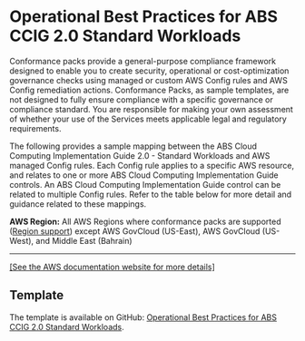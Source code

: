 # Operational Best Practices for ABS CCIG 2\.0 Standard Workloads<a name="operational-best-practices-for-ABS-CCIGv2-Standard"></a>

Conformance packs provide a general\-purpose compliance framework designed to enable you to create security, operational or cost\-optimization governance checks using managed or custom AWS Config rules and AWS Config remediation actions\. Conformance Packs, as sample templates, are not designed to fully ensure compliance with a specific governance or compliance standard\. You are responsible for making your own assessment of whether your use of the Services meets applicable legal and regulatory requirements\.

The following provides a sample mapping between the ABS Cloud Computing Implementation Guide 2\.0 \- Standard Workloads and AWS managed Config rules\. Each Config rule applies to a specific AWS resource, and relates to one or more ABS Cloud Computing Implementation Guide controls\. An ABS Cloud Computing Implementation Guide control can be related to multiple Config rules\. Refer to the table below for more detail and guidance related to these mappings\.

**AWS Region:** All AWS Regions where conformance packs are supported \([Region support](https://docs.aws.amazon.com/config/latest/developerguide/conformance-packs.html#conformance-packs-regions)\) except AWS GovCloud \(US\-East\), AWS GovCloud \(US\-West\), and Middle East \(Bahrain\)


****  
[\[See the AWS documentation website for more details\]](http://docs.aws.amazon.com/config/latest/developerguide/operational-best-practices-for-ABS-CCIGv2-Standard.html)

## Template<a name="ccig-conformance-pack-sample"></a>

The template is available on GitHub: [Operational Best Practices for ABS CCIG 2\.0 Standard Workloads](https://github.com/awslabs/aws-config-rules/blob/master/aws-config-conformance-packs/Operational-Best-Practices-for-ABS-CCIGv2-Standard.yaml)\.